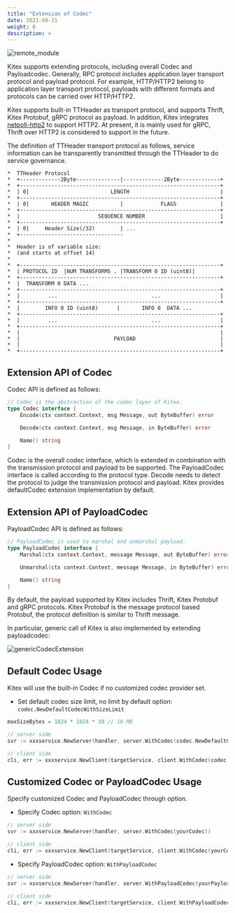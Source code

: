```yaml
---
title: "Extension of Codec"
date: 2021-08-31
weight: 8
description: >
---
```


![remote_module](/img/docs/remote_module.png)

Kitex supports extending protocols, including overall Codec and Payloadcodec. Generally, RPC protocol includes application layer transport protocol and payload protocol. For example, HTTP/HTTP2 belong to application layer transport protocol, payloads with different formats and protocols can be carried over HTTP/HTTP2.

Kitex supports built-in TTHeader as transport protocol, and supports Thrift, Kitex Protobuf, gRPC protocol as payload. In addition, Kitex integrates  [netpoll-http2](https://github.com/cloudwego/netpoll-http2) to support HTTP2. At present, it is mainly used for gRPC,  Thrift over HTTP2 is considered to support in the future.

The definition of TTHeader transport protocol as follows, service information can be transparently transmitted through the TTHeader to do service governance.

```
*  TTHeader Protocol
*  +-------------2Byte--------------|-------------2Byte-------------+
*  +----------------------------------------------------------------+
*  | 0|                          LENGTH                             |
*  +----------------------------------------------------------------+
*  | 0|       HEADER MAGIC          |            FLAGS              |
*  +----------------------------------------------------------------+
*  |                         SEQUENCE NUMBER                        |
*  +----------------------------------------------------------------+
*  | 0|     Header Size(/32)        | ...
*  +---------------------------------
*
*  Header is of variable size:
*  (and starts at offset 14)
*
*  +----------------------------------------------------------------+
*  | PROTOCOL ID  |NUM TRANSFORMS . |TRANSFORM 0 ID (uint8)|
*  +----------------------------------------------------------------+
*  |  TRANSFORM 0 DATA ...
*  +----------------------------------------------------------------+
*  |         ...                              ...                   |
*  +----------------------------------------------------------------+
*  |        INFO 0 ID (uint8)      |       INFO 0  DATA ...
*  +----------------------------------------------------------------+
*  |         ...                              ...                   |
*  +----------------------------------------------------------------+
*  |                                                                |
*  |                              PAYLOAD                           |
*  |                                                                |
*  +----------------------------------------------------------------+
```

## Extension API of Codec

Codec API is defined as follows:

```go
// Codec is the abstraction of the codec layer of Kitex.
type Codec interface {
	Encode(ctx context.Context, msg Message, out ByteBuffer) error

	Decode(ctx context.Context, msg Message, in ByteBuffer) error

	Name() string
}
```

Codec is the overall codec interface, which is extended in combination with the transmission protocol and payload to be supported. The PayloadCodec interface is called according to the protocol type. Decode needs to detect the protocol to judge the transmission protocol and payload. Kitex provides defaultCodec extension implementation by default.

## Extension API of PayloadCodec

PayloadCodec API is defined as follows:

```go
// PayloadCodec is used to marshal and unmarshal payload.
type PayloadCodec interface {
	Marshal(ctx context.Context, message Message, out ByteBuffer) error

	Unmarshal(ctx context.Context, message Message, in ByteBuffer) error

	Name() string
}
```

By default, the payload supported by Kitex includes Thrift, Kitex Protobuf and gRPC protocols. Kitex Protobuf is the message protocol based Protobuf, the protocol definition is similar to Thrift message.

In particular, generic call of Kitex is also implemented by extending payloadcodec:

![genericCodecExtension](/img/docs/generic_codec_extension.png)

## Default Codec Usage

Kitex will use the built-in Codec if no customized codec provider set.

- Set default codec size limit, no limit by default
  option: `codec.NewDefaultCodecWithSizeLimit`

```go
maxSizeBytes = 1024 * 1024 * 10 // 10 MB

// server side
svr := xxxservice.NewServer(handler, server.WithCodec(codec.NewDefaultCodecWithSizeLimit(maxSizeBytes)))

// client side
cli, err := xxxservice.NewClient(targetService, client.WithCodec(codec.NewDefaultCodecWithSizeLimit(maxSizeBytes)))
```

## Customized Codec or PayloadCodec Usage

Specify customized Codec and PayloadCodec through option.

- Specify Codec
  option: `WithCodec`

```go
// server side
svr := xxxservice.NewServer(handler, server.WithCodec(yourCodec))

// client side
cli, err := xxxservice.NewClient(targetService, client.WithCodec(yourCodec))

```

-  Specify PayloadCodec
  option: `WithPayloadCodec`

```go
// server side
svr := xxxservice.NewServer(handler, server.WithPayloadCodec(yourPayloadCodec))

// client side
cli, err := xxxservice.NewClient(targetService, client.WithPayloadCodec(yourPayloadCodec))
```

